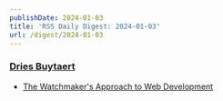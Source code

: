 ```yaml
---
publishDate: 2024-01-03
title: 'RSS Daily Digest: 2024-01-03'
url: /digest/2024-01-03
---
```


### [Dries Buytaert](https://dri.es/)

  * [The Watchmaker's Approach to Web Development](https://dri.es/the-watchmaker-approach-to-web-development)
  
